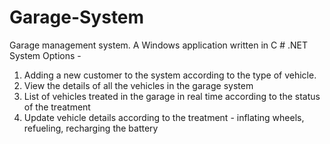 # Garage-System
Garage management system.
A Windows application written in C # .NET
System Options -
1. Adding a new customer to the system according to the type of vehicle.
2. View the details of all the vehicles in the garage system
3. List of vehicles treated in the garage in real time according to the status of the treatment
4. Update vehicle details according to the treatment  - inflating wheels, refueling, recharging the battery
